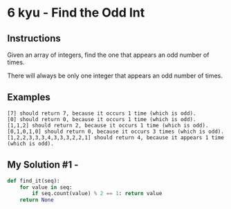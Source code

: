 # 6 kyu - Find the Odd Int
## Instructions
Given an array of integers, find the one that appears an odd number of times.

There will always be only one integer that appears an odd number of times.

## Examples
```
[7] should return 7, because it occurs 1 time (which is odd).
[0] should return 0, because it occurs 1 time (which is odd).
[1,1,2] should return 2, because it occurs 1 time (which is odd).
[0,1,0,1,0] should return 0, because it occurs 3 times (which is odd).
[1,2,2,3,3,3,4,3,3,3,2,2,1] should return 4, because it appears 1 time (which is odd).
```

## My Solution #1 - 
```python
def find_it(seq):
    for value in seq:
        if seq.count(value) % 2 == 1: return value
    return None
```